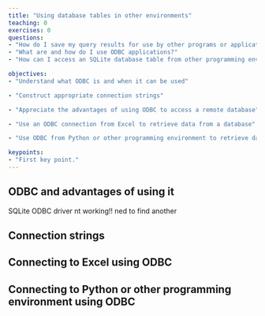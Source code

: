 ```yaml
---
title: "Using database tables in other environments"
teaching: 0
exercises: 0
questions:
- "How do I save my query results for use by other programs or applications?"
- "What are and how do I use ODBC applications?"
- "How can I access an SQLite database table from other programming environments?"

objectives:
- "Understand what ODBC is and when it can be used"

- "Construct appropriate connection strings"

- "Appreciate the advantages of using ODBC to access a remote database"

- "Use an ODBC connection from Excel to retrieve data from a database"

- "Use ODBC from Python or other programming environment to retrieve data from a database"

keypoints:
- "First key point."
---
```


## ODBC and advantages of using it

SQLite ODBC driver nt working!! ned to find another
## Connection strings

##  Connecting to Excel using ODBC

## Connecting to Python or other programming environment using ODBC
